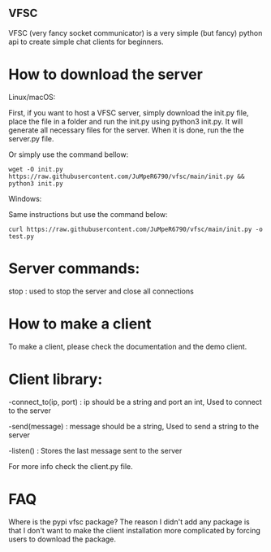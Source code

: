 ## VFSC
VFSC (very fancy socket communicator) is a very simple (but fancy) python api to create simple chat clients for beginners. 

# How to download the server 

Linux/macOS:

First, if you want to host a VFSC server, simply download the init.py file, place the file in a folder and run the init.py using python3 init.py. It will generate all necessary files for the server. When it is done, run the the server.py file.

Or simply use the command bellow:

```wget -O init.py https://raw.githubusercontent.com/JuMpeR6790/vfsc/main/init.py && python3 init.py```

Windows:

Same instructions but use the command below:

```curl https://raw.githubusercontent.com/JuMpeR6790/vfsc/main/init.py -o test.py```

# Server commands:

stop : used to stop the server and close all connections

# How to make a client

To make a client, please check the documentation and the demo client.

# Client library:

-connect_to(ip, port) : ip should be a string and port an int, Used to connect to the server


-send(message) : message should be a string, Used to send a string to the server


-listen() : Stores the last message sent to the server


For more info check the client.py file.


# FAQ

Where is the pypi vfsc package? The reason I didn't add any package is that I don't want to make the client installation more complicated by forcing users to download the package.


